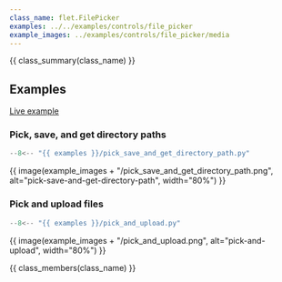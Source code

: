 ```yaml
---
class_name: flet.FilePicker
examples: ../../examples/controls/file_picker
example_images: ../examples/controls/file_picker/media
---
```


{{ class_summary(class_name) }}

## Examples

[Live example](https://flet-controls-gallery.fly.dev/utility/filepicker)

### Pick, save, and get directory paths

```python
--8<-- "{{ examples }}/pick_save_and_get_directory_path.py"
```

{{ image(example_images + "/pick_save_and_get_directory_path.png", alt="pick-save-and-get-directory-path", width="80%") }}



### Pick and upload files

```python
--8<-- "{{ examples }}/pick_and_upload.py"
```

{{ image(example_images + "/pick_and_upload.png", alt="pick-and-upload", width="80%") }}


{{ class_members(class_name) }}
